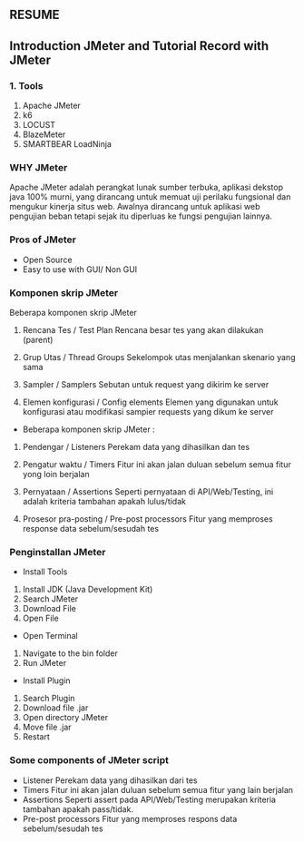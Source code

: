 ## RESUME

## Introduction JMeter and Tutorial Record with JMeter

### 1. Tools

1. Apache JMeter
2. k6
3. LOCUST
4. BlazeMeter
5. SMARTBEAR LoadNinja

### WHY JMeter

Apache JMeter adalah perangkat lunak sumber terbuka, aplikasi dekstop java 100% murni, yang dirancang untuk memuat uji perilaku fungsional dan mengukur kinerja situs web. Awalnya dirancang untuk aplikasi web pengujian beban tetapi sejak itu diperluas ke fungsi pengujian lainnya.

### Pros of JMeter

- Open Source
- Easy to use with GUI/ Non GUI

### Komponen skrip JMeter

Beberapa komponen skrip JMeter

1. Rencana Tes / Test Plan
   Rencana besar tes yang akan dilakukan (parent)

2. Grup Utas / Thread Groups
   Sekelompok utas menjalankan skenario yang sama

3. Sampler / Samplers
   Sebutan untuk request yang dikirim ke server

4. Elemen konfigurasi / Config elements
   Elemen yang digunakan untuk konfigurasi atau modifikasi sampier requests yang dikum ke server

- Beberapa komponen skrip JMeter :

1. Pendengar / Listeners
   Perekam data yang dihasilkan dan tes

2. Pengatur waktu / Timers
   Fitur ini akan jalan duluan sebelum semua fitur yong loin berjalan

3. Pernyataan / Assertions
   Seperti pernyataan di API/Web/Testing, ini adalah kriteria tambahan apakah lulus/tidak

4. Prosesor pra-posting / Pre-post processors
   Fitur yang memproses response data sebelum/sesudah tes

### Penginstallan JMeter

- Install Tools

1. Install JDK (Java Development Kit)
2. Search JMeter
3. Download File
4. Open File

- Open Terminal

1. Navigate to the bin folder
2. Run JMeter

- Install Plugin

1. Search Plugin
2. Download file .jar
3. Open directory JMeter
4. Move file .jar
5. Restart

### Some components of JMeter script

- Listener
  Perekam data yang dihasilkan dari tes
- Timers
  Fitur ini akan jalan duluan sebelum semua fitur yang lain berjalan
- Assertions
  Seperti assert pada API/Web/Testing merupakan kriteria tambahan apakah pass/tidak.
- Pre-post processors
  Fitur yang memproses respons data sebelum/sesudah tes
